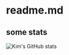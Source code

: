 # readme.md


## some stats

![Kim's GitHub stats](https://github-readme-stats.vercel.app/api?username=kimjisena&theme=dark&show_icons=true)
